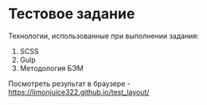 # Тестовое задание

Технологии, использованные при выполнении задания:
1. SCSS
2. Gulp
3. Методология БЭМ

Посмотреть результат в браузере - https://limonjuice322.github.io/test_layout/
